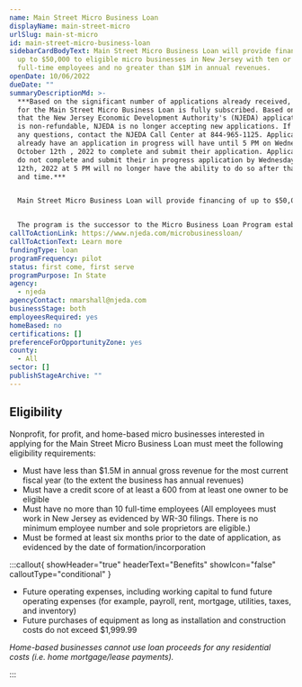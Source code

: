 ```yaml
---
name: Main Street Micro Business Loan
displayName: main-street-micro
urlSlug: main-st-micro
id: main-street-micro-business-loan
sidebarCardBodyText: Main Street Micro Business Loan will provide financing of
  up to $50,000 to eligible micro businesses in New Jersey with ten or fewer
  full-time employees and no greater than $1M in annual revenues.
openDate: 10/06/2022
dueDate: ""
summaryDescriptionMd: >-
  ***Based on the significant number of applications already received, funding
  for the Main Street Micro Business Loan is fully subscribed. Based on the fact
  that the New Jersey Economic Development Authority's (NJEDA) application fee
  is non-refundable, NJEDA is no longer accepting new applications. If you have
  any questions, contact the NJEDA Call Center at 844-965-1125. Applicants who
  already have an application in progress will have until 5 PM on Wednesday,
  October 12th , 2022 to complete and submit their application. Applicants who
  do not complete and submit their in progress application by Wednesday, October
  12th, 2022 at 5 PM will no longer have the ability to do so after that date
  and time.***


  Main Street Micro Business Loan will provide financing of up to $50,000 to your eligible micro business in New Jersey with ten or fewer full-time employees and no greater than $1M in annual revenues.


  The program is the successor to the Micro Business Loan Program established by the NJEDA in 2019.
callToActionLink: https://www.njeda.com/microbusinessloan/
callToActionText: Learn more
fundingType: loan
programFrequency: pilot
status: first come, first serve
programPurpose: In State
agency:
  - njeda
agencyContact: nmarshall@njeda.com
businessStage: both
employeesRequired: yes
homeBased: no
certifications: []
preferenceForOpportunityZone: yes
county:
  - All
sector: []
publishStageArchive: ""
---
```


## Eligibility

Nonprofit, for profit, and home-based micro businesses interested in applying for the Main Street Micro Business Loan must meet the following eligibility requirements:

- Must have less than $1.5M in annual gross revenue for the most current fiscal year (to the extent the business has annual revenues)
- Must have a credit score of at least a 600 from at least one owner to be eligible
- Must have no more than 10 full-time employees (All employees must work in New Jersey as evidenced by WR-30 filings. There is no minimum employee number and sole proprietors are eligible.)
- Must be formed at least six months prior to the date of application, as evidenced by the date of formation/incorporation

:::callout{ showHeader="true" headerText="Benefits" showIcon="false" calloutType="conditional" }

- Future operating expenses, including working capital to fund future operating expenses (for example, payroll, rent, mortgage, utilities, taxes, and inventory)
- Future purchases of equipment as long as installation and construction costs do not exceed $1,999.99

_Home-based businesses cannot use loan proceeds for any residential costs (i.e. home mortgage/lease payments)._

:::
